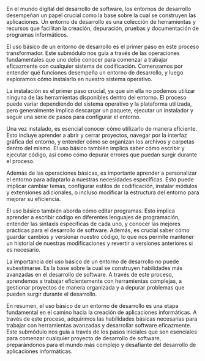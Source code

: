 En el mundo digital del desarrollo de software, los entornos de desarrollo desempeñan un papel crucial como la base sobre la cual se construyen las aplicaciones. Un entorno de desarrollo es una colección de herramientas y recursos que facilitan la creación, depuración, pruebas y documentación de programas informáticos.

El uso básico de un entorno de desarrollo es el primer paso en este proceso transformador. Este submódulo nos guía a través de las operaciones fundamentales que uno debe conocer para comenzar a trabajar eficazmente con cualquier sistema de codificación. Comenzamos por entender qué funciones desempeña un entorno de desarrollo, y luego exploramos cómo instalarlo en nuestro sistema operativo.

La instalación es el primer paso crucial, ya que sin ella no podemos utilizar ninguna de las herramientas disponibles dentro del entorno. El proceso puede variar dependiendo del sistema operativo y la plataforma utilizada, pero generalmente implica descargar un paquete, ejecutar un instalador y seguir una serie de pasos para configurar el entorno.

Una vez instalado, es esencial conocer cómo utilizarlo de manera eficiente. Esto incluye aprender a abrir y cerrar proyectos, navegar por la interfaz gráfica del entorno, y entender cómo se organizan los archivos y carpetas dentro del mismo. El uso básico también implica saber cómo escribir y ejecutar código, así como cómo depurar errores que puedan surgir durante el proceso.

Además de las operaciones básicas, es importante aprender a personalizar el entorno para adaptarlo a nuestras necesidades específicas. Esto puede implicar cambiar temas, configurar estilos de codificación, instalar módulos y extensiones adicionales, o incluso modificar la estructura del entorno para mejorar su eficiencia.

El uso básico también aborda cómo editar programas. Esto implica aprender a escribir código en diferentes lenguajes de programación, entender las sintaxis específicas de cada uno, y conocer las mejores prácticas para el desarrollo de software. Además, es crucial saber cómo guardar cambios y versionar nuestro código, lo que nos permite mantener un historial de nuestras modificaciones y revertir a versiones anteriores si es necesario.

La importancia del uso básico de un entorno de desarrollo no puede subestimarse. Es la base sobre la cual se construyen habilidades más avanzadas en el desarrollo de software. A través de este proceso, aprendemos a trabajar eficientemente con herramientas complejas, a gestionar proyectos de manera organizada y a depurar problemas que pueden surgir durante el desarrollo.

En resumen, el uso básico de un entorno de desarrollo es una etapa fundamental en el camino hacia la creación de aplicaciones informáticas. A través de este proceso, adquirimos las habilidades básicas necesarias para trabajar con herramientas avanzadas y desarrollar software eficazmente. Este submódulo nos guía a través de los pasos iniciales que son esenciales para comenzar cualquier proyecto de desarrollo de software, preparándonos para el mundo más complejo y desafiante del desarrollo de aplicaciones informáticas.

